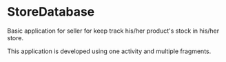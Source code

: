 # StoreDatabase
Basic application for seller for keep track his/her product's stock in his/her store.

This application is developed using one activity and multiple fragments.
